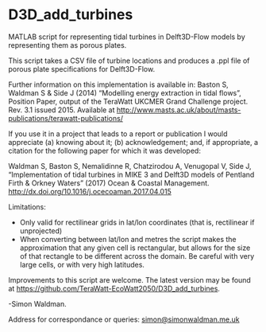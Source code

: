 # D3D_add_turbines
MATLAB script for representing tidal turbines in Delft3D-Flow models by representing them as porous plates.

This script takes a CSV file of turbine locations and produces a .ppl file of porous plate
specifications for Delft3D-Flow.

Further information on this implementation is available in:
Baston S, Waldman S & Side J (2014) “Modelling energy extraction in tidal flows”, Position Paper, 
output of the TeraWatt UKCMER Grand Challenge project. Rev. 3.1 issued 2015. Available at http://www.masts.ac.uk/about/masts-publications/terawatt-publications/

If you use it in a project that leads to a report or publication I would 
appreciate (a) knowing about it; (b) acknowledgement; and, if appropriate, a citation for the following paper
for which it was developed:

Waldman S, Baston S, Nemalidinne R, Chatzirodou A, Venugopal V, Side J, “Implementation of tidal turbines in MIKE 3 and Delft3D models of Pentland Firth & Orkney Waters” (2017)
Ocean & Coastal Management. http://dx.doi.org/10.1016/j.ocecoaman.2017.04.015

Limitations:
- Only valid for rectilinear grids in lat/lon coordinates (that is, rectilinear if unprojected)
- When converting between lat/lon and metres the script makes the approximation that any given cell 
    is rectangular, but allows for the size of that rectangle to be different across the domain. Be careful
    with very large cells, or with very high latitudes.

Improvements to this script are welcome. The latest version may be found at https://github.com/TeraWatt-EcoWatt2050/D3D_add_turbines.

-Simon Waldman.

Address for correspondance or queries: simon@simonwaldman.me.uk
